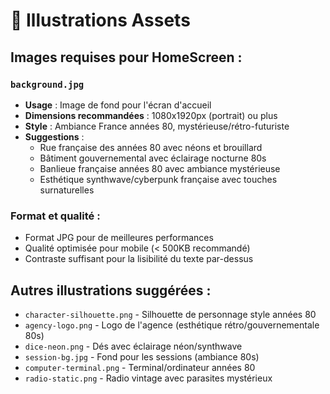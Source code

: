 # 🎨 Illustrations Assets

## Images requises pour HomeScreen :

### `background.jpg`
- **Usage** : Image de fond pour l'écran d'accueil
- **Dimensions recommandées** : 1080x1920px (portrait) ou plus
- **Style** : Ambiance France années 80, mystérieuse/rétro-futuriste
- **Suggestions** :
  - Rue française des années 80 avec néons et brouillard
  - Bâtiment gouvernemental avec éclairage nocturne 80s
  - Banlieue française années 80 avec ambiance mystérieuse
  - Esthétique synthwave/cyberpunk française avec touches surnaturelles

### Format et qualité :
- Format JPG pour de meilleures performances
- Qualité optimisée pour mobile (< 500KB recommandé)
- Contraste suffisant pour la lisibilité du texte par-dessus

## Autres illustrations suggérées :

- `character-silhouette.png` - Silhouette de personnage style années 80
- `agency-logo.png` - Logo de l'agence (esthétique rétro/gouvernementale 80s)
- `dice-neon.png` - Dés avec éclairage néon/synthwave
- `session-bg.jpg` - Fond pour les sessions (ambiance 80s)
- `computer-terminal.png` - Terminal/ordinateur années 80
- `radio-static.png` - Radio vintage avec parasites mystérieux 